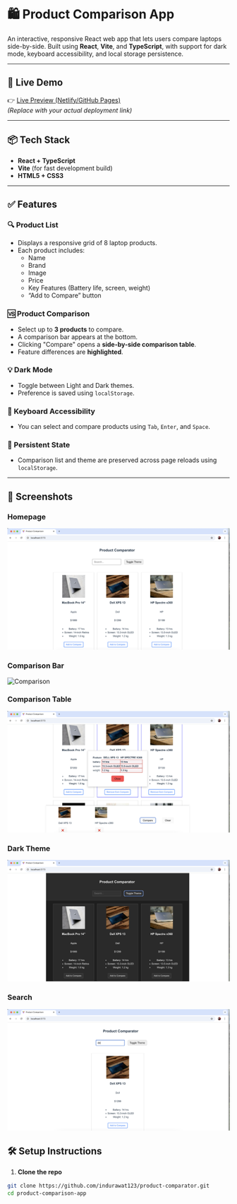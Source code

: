 # 🛍️ Product Comparison App

An interactive, responsive React web app that lets users compare laptops side-by-side. Built using **React**, **Vite**, and **TypeScript**, with support for dark mode, keyboard accessibility, and local storage persistence.

---

## 🚀 Live Demo

👉 [Live Preview (Netlify/GitHub Pages)](https://your-deployment-url.com)  
_(Replace with your actual deployment link)_

---

## 📦 Tech Stack

- **React + TypeScript**
- **Vite** (for fast development build)
- **HTML5 + CSS3**

---

## ✅ Features

### 🔍 Product List

- Displays a responsive grid of 8 laptop products.
- Each product includes:
  - Name
  - Brand
  - Image
  - Price
  - Key Features (Battery life, screen, weight)
  - “Add to Compare” button

### 🆚 Product Comparison

- Select up to **3 products** to compare.
- A comparison bar appears at the bottom.
- Clicking "Compare" opens a **side-by-side comparison table**.
- Feature differences are **highlighted**.

### 💡 Dark Mode

- Toggle between Light and Dark themes.
- Preference is saved using `localStorage`.

### 🎯 Keyboard Accessibility

- You can select and compare products using `Tab`, `Enter`, and `Space`.

### 💾 Persistent State

- Comparison list and theme are preserved across page reloads using `localStorage`.

---

## 📸 Screenshots


### Homepage
![Homepage](screenshots/homePage.png)

### Comparison Bar
![Comparison](screenshots/comparisonBar.png)

### Comparison Table
![Comparison](screenshots/comparisonTable.png)

### Dark Theme
![DarkTheme](screenshots/darkTheme.png)

### Search
![Search](screenshots/itemSearch.png)


## 🛠 Setup Instructions

1. **Clone the repo**

```bash
git clone https://github.com/indurawat123/product-comparator.git
cd product-comparison-app
